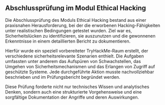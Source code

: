 ## Abschlussprüfung im Modul Ethical Hacking

Die Abschlussprüfung des Moduls Ethical Hacking bestand aus einer praxisnahen Herausforderung, bei der die erworbenen Hacking-Fähigkeiten unter realistischen Bedingungen getestet wurden. Ziel war es, Sicherheitslücken zu identifizieren, sie auszunutzen und die gewonnenen Erkenntnisse in einem detaillierten Bericht zu dokumentieren.

Hierfür wurde ein speziell vorbereiteter TryHackMe-Raum erstellt, der verschiedene sicherheitsrelevante Szenarien enthielt. Die Aufgaben umfassten unter anderem das Aufspüren von Schwachstellen, das Umgehen von Sicherheitsmechanismen und das Erlangen von Zugriff auf geschützte Systeme. Jede durchgeführte Aktion musste nachvollziehbar beschrieben und im Prüfungsbericht begründet werden.

Diese Prüfung forderte nicht nur technisches Wissen und analytisches Denken, sondern auch eine strukturierte Vorgehensweise und eine sorgfältige Dokumentation der Angriffe und deren Auswirkungen.
